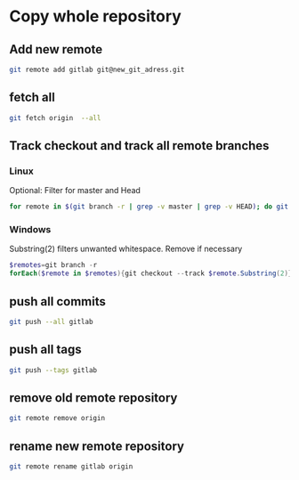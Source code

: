# Copy whole repository

## Add new remote
```bash
git remote add gitlab git@new_git_adress.git
```
## fetch all
```bash
git fetch origin  --all
```
## Track checkout and track all remote branches
### Linux
Optional: Filter for master and Head
```bash
for remote in $(git branch -r | grep -v master | grep -v HEAD); do git checkout --track $remote ; done
```
### Windows
Substring(2) filters unwanted whitespace. Remove if necessary 
```powershell
$remotes=git branch -r
forEach($remote in $remotes){git checkout --track $remote.Substring(2)}
```
## push all commits
```bash
git push --all gitlab
```
## push all tags
```bash
git push --tags gitlab
```
## remove old remote repository
```bash
git remote remove origin
```
## rename new remote repository 
```bash
git remote rename gitlab origin
```
